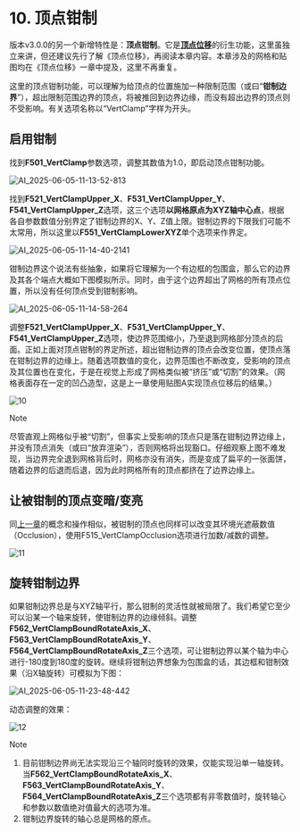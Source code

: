 # 10. 顶点钳制
版本v3.0.0的另一个新增特性是：**顶点钳制**。它是[**顶点位移**](https://github.com/Blatke/Standard-Shader-for-ME/blob/main/Tutorial/CN/9.md)的衍生功能，这里虽独立来讲，但还建议先行了解《顶点位移》，再阅读本章内容。本章涉及的网格和贴图均在《顶点位移》一章中提及，这里不再重复。

这里的顶点钳制功能，可以理解为给顶点的位置施加一种限制范围（或曰“**钳制边界**”），超出限制范围边界的顶点，将被推回到边界边缘，而没有超出边界的顶点则不受影响。有关选项名称以“VertClamp”字样为开头。

## 启用钳制
找到**F501_VertClamp**参数选项，调整其数值为1.0，即启动顶点钳制功能。

![AI_2025-06-05-11-13-52-813](https://github.com/user-attachments/assets/e4eb251d-3c4f-4dbd-bc14-d54440e8e7c0)

找到**F521_VertClampUpper_X**、**F531_VertClampUpper_Y**、**F541_VertClampUpper_Z**选项，这三个选项**以网格原点为XYZ轴中心点**，根据各自参数数值分别界定了钳制边界的X、Y、Z值上限。钳制边界的下限我们可能不太常用，所以这里以**F551_VertClampLowerXYZ**单个选项来作界定。

![AI_2025-06-05-11-14-40-2141](https://github.com/user-attachments/assets/4f6f0089-fb96-45bd-ba02-b04a4191853f)

钳制边界这个说法有些抽象，如果将它理解为一个有边框的包围盒，那么它的边界及其各个端点大概如下图模拟所示。同时，由于这个边界超出了网格的所有顶点位置，所以没有任何顶点受到钳制影响。

![AI_2025-06-05-11-14-58-264](https://github.com/user-attachments/assets/61faff1c-1d55-43af-85cf-1688d8e123d2)

调整**F521_VertClampUpper_X**、**F531_VertClampUpper_Y**、**F541_VertClampUpper_Z**选项，使边界范围缩小，乃至退到网格部分顶点的后面。正如上面对顶点钳制的界定所述，超出钳制边界的顶点会改变位置，使顶点落在钳制边界的边缘上。随着选项数值的变化，边界范围也不断改变，受影响的顶点及其位置也在变化，于是在视觉上形成了网格类似被“挤压”或“切割”的效果。（网格表面存在一定的凹凸造型，这是上一章使用贴图A实现顶点位移后的结果。）

![10](https://github.com/user-attachments/assets/4cc8da30-fc5a-41a6-a1ee-82089e605812)

> [!NOTE]
>
> 尽管直观上网格似乎被“切割”，但事实上受影响的顶点只是落在钳制边界边缘上，并没有顶点消失（或曰“放弃渲染”），否则网格将出现豁口。仔细观察上图不难发现，当边界完全退到网格背后时，网格亦没有消失，而是变成了扁平的一张面饼，随着边界的后退而后退，因为此时网格所有的顶点都挤在了边界边缘上。

## 让被钳制的顶点变暗/变亮
同[上一章](https://github.com/Blatke/Standard-Shader-for-ME/blob/main/Tutorial/CN/9.md#%E8%AE%A9%E4%BD%8D%E7%A7%BB%E7%9A%84%E9%A1%B6%E7%82%B9%E5%8F%98%E6%9A%97%E5%8F%98%E4%BA%AE)的概念和操作相似，被钳制的顶点也同样可以改变其环境光遮蔽数值（Occlusion），使用F515_VertClampOcclusion选项进行加数/减数的调整。

![11](https://github.com/user-attachments/assets/c2d6456e-ede3-40cf-9159-e2797d5b40f0)

## 旋转钳制边界
如果钳制边界总是与XYZ轴平行，那么钳制的灵活性就被局限了。我们希望它至少可以沿某一个轴来旋转，使钳制边界的边缘倾斜。调整**F562_VertClampBoundRotateAxis_X**、**F563_VertClampBoundRotateAxis_Y**、**F564_VertClampBoundRotateAxis_Z**三个选项，可让钳制边界以某个轴为中心进行-180度到180度的旋转。继续将钳制边界想象为包围盒的话，其边框和钳制效果（沿X轴旋转）可模拟为下图：

![AI_2025-06-05-11-23-48-442](https://github.com/user-attachments/assets/2bb868a5-b052-4374-8863-737f47c0d711)

动态调整的效果：

![12](https://github.com/user-attachments/assets/e339b793-1200-4f54-a4e2-dee115927df3)

> [!NOTE]
>
> 1. 目前钳制边界尚无法实现沿三个轴同时旋转的效果，仅能实现沿单一轴旋转。当**F562_VertClampBoundRotateAxis_X**、**F563_VertClampBoundRotateAxis_Y**、**F564_VertClampBoundRotateAxis_Z**三个选项都有非零数值时，旋转轴心和参数以数值绝对值最大的选项为准。
> 2. 钳制边界旋转的轴心总是网格的原点。
